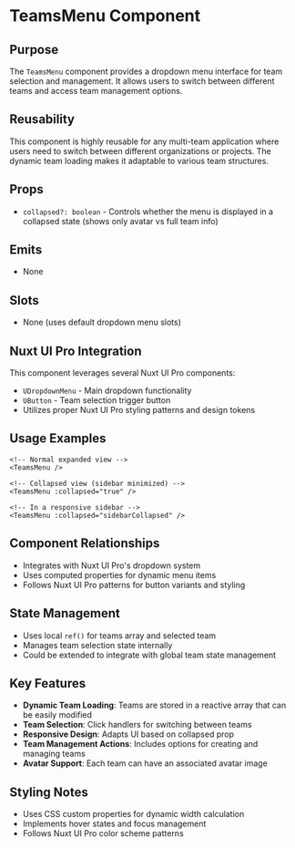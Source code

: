 # TeamsMenu Component

## Purpose
The `TeamsMenu` component provides a dropdown menu interface for team selection and management. It allows users to switch between different teams and access team management options.

## Reusability
This component is highly reusable for any multi-team application where users need to switch between different organizations or projects. The dynamic team loading makes it adaptable to various team structures.

## Props
- `collapsed?: boolean` - Controls whether the menu is displayed in a collapsed state (shows only avatar vs full team info)

## Emits  
- None

## Slots
- None (uses default dropdown menu slots)

## Nuxt UI Pro Integration
This component leverages several Nuxt UI Pro components:
- `UDropdownMenu` - Main dropdown functionality
- `UButton` - Team selection trigger button
- Utilizes proper Nuxt UI Pro styling patterns and design tokens

## Usage Examples
```vue
<!-- Normal expanded view -->
<TeamsMenu />

<!-- Collapsed view (sidebar minimized) -->
<TeamsMenu :collapsed="true" />

<!-- In a responsive sidebar -->
<TeamsMenu :collapsed="sidebarCollapsed" />
```

## Component Relationships
- Integrates with Nuxt UI Pro's dropdown system
- Uses computed properties for dynamic menu items
- Follows Nuxt UI Pro patterns for button variants and styling

## State Management
- Uses local `ref()` for teams array and selected team
- Manages team selection state internally
- Could be extended to integrate with global team state management

## Key Features
- **Dynamic Team Loading**: Teams are stored in a reactive array that can be easily modified
- **Team Selection**: Click handlers for switching between teams
- **Responsive Design**: Adapts UI based on collapsed prop
- **Team Management Actions**: Includes options for creating and managing teams
- **Avatar Support**: Each team can have an associated avatar image

## Styling Notes
- Uses CSS custom properties for dynamic width calculation
- Implements hover states and focus management
- Follows Nuxt UI Pro color scheme patterns
